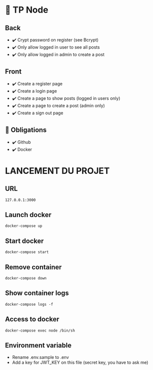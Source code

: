 # :notebook_with_decorative_cover: TP Node

## Back
- :heavy_check_mark: Crypt password on register (see Bcrypt)
- :heavy_check_mark: Only allow logged in user to see all posts
- :heavy_check_mark: Only allow logged in admin to create a post

## Front
- :heavy_check_mark: Create a register page
- :heavy_check_mark: Create a login page
- :heavy_check_mark: Create a page to show posts (logged in users only)
- :heavy_check_mark: Create a page to create a post (admin only)
- :heavy_check_mark: Create a sign out page

## :red_circle: Obligations
- :heavy_check_mark: Github
- :heavy_check_mark: Docker


# LANCEMENT DU PROJET 

## URL
```
127.0.0.1:3000
```

## Launch docker
```
docker-compose up
```

## Start docker
```
docker-compose start
```

## Remove container
```
docker-compose down
```

## Show container logs
```
docker-compose logs -f
```

## Access to docker
```
docker-compose exec node /bin/sh
```

## Environment variable
- Rename .env.sample to .env
- Add a key for JWT_KEY on this file (secret key, you have to ask me)